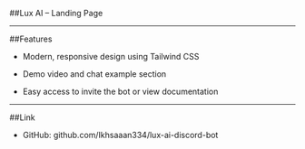 ##Lux AI – Landing Page

---

##Features

- Modern, responsive design using Tailwind CSS

- Demo video and chat example section

- Easy access to invite the bot or view documentation

---

##Link

- GitHub: github.com/Ikhsaaan334/lux-ai-discord-bot
